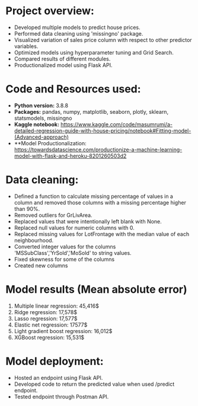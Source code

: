 # Project overview:

* Developed multiple models to predict house prices.
* Performed data cleaning using 'missingno' package.
* Visualized variation of sales price column with respect to other predictor variables.
* Optimized models using hyperparameter tuning and Grid Search.
* Compared results of different modules.
* Productionalized model using Flask API.

# Code and Resources used:

* **Python version:** 3.8.8
* **Packages:** pandas, numpy, matplotlib, seaborn, plotly, sklearn, statsmodels, missingno
* **Kaggle notebook:** https://www.kaggle.com/code/masumrumi/a-detailed-regression-guide-with-house-pricing/notebook#Fitting-model-(Advanced-approach)
* **Model Productionalization: https://towardsdatascience.com/productionize-a-machine-learning-model-with-flask-and-heroku-8201260503d2

# Data cleaning:

* Defined a function to calculate missing percentage of values in a column and removed those columns with a missing percentage higher than 90%.
* Removed outliers for GrLivArea.
* Replaced values that were intentionally left blank with None.
* Replaced null values for numeric columns with 0.
* Replaced missing values for LotFrontage with the median value of each neighbourhood.
* Converted integer values for the columns 'MSSubClass','YrSold','MoSold' to string values.
* Fixed skewness for some of the columns
* Created new columns

# Model results (Mean absolute error)

1. Multiple linear regression: 45,416$
2. Ridge regression: 17,578$
3. Lasso regression: 17,577$
4. Elastic net regression: 17577$
5. Light gradient boost regression: 16,012$
6. XGBoost regression: 15,531$

# Model deployment:

* Hosted an endpoint using Flask API.
* Developed code to return the predicted value when used /predict endpoint.
* Tested endpoint through Postman API.

